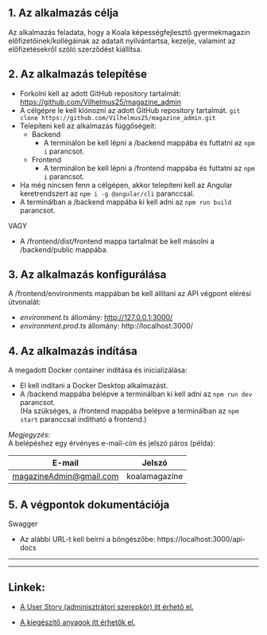 ## **1. Az alkalmazás célja**

Az alkalmazás feladata, hogy a Koala képességfejlesztő gyermekmagazin előfizetőinek/kollégáinak az adatait nyilvántartsa, kezelje, valamint az előfizetésekről szóló szerződést kiállítsa.

## **2. Az alkalmazás telepítése**

- Forkolni kell az adott GitHub repository tartalmát:
    https://github.com/Vilhelmus25/magazine_admin
- A célgépre le kell klónozni az adott GitHub repository tartalmát.
    `git clone https://github.com/Vilhelmus25/magazine_admin.git`
- Telepíteni kell az alkalmazás függőségeit:
    - Backend
        - A terminálon be kell lépni a /backend mappába és futtatni az `npm i` parancsot.
    - Frontend
        - A terminálon be kell lépni a /frontend mappába és futtatni az `npm i` parancsot.
- Ha még nincsen fenn a célgépen, akkor telepíteni kell az Angular keretrendszert az `npm i -g @angular/cli` paranccsal.
- A terminálban a /backend mappába ki kell adni az `npm run build` parancsot.

VAGY

- A /frontend/dist/frontend mappa tartalmát be kell másolni a /backend/public mappába.

## **3. Az alkalmazás konfigurálása**

A /frontend/environments mappában be kell állítani az API végpont elérési útvonalát: 

  - _environment.ts_ állomány: http://127.0.0.1:3000/  
  - _environment.prod.ts_ állomány: http://localhost:3000/ 

## **4. Az alkalmazás indítása**

A megadott Docker container indítása és inicializálása:

- El kell indítani a Docker Desktop alkalmazást.
- A /backend mappába belépve a terminálban ki kell adni az `npm run dev` parancsot.  
(Ha szükséges, a /frontend mappába belépve a terminálban az `npm start` paranccsal indítható a frontend.) 

_Megjegyzés_:  
A belépéshez egy érvényes e-mail-cím és jelszó páros (példa):  

E-mail | Jelszó
------------ | -------------
magazineAdmin@gmail.com | koalamagazine

## **5. A végpontok dokumentációja**

Swagger 
- Az alábbi URL-t kell beírni a böngészőbe: https://localhost:3000/api-docs

---
---

## **Linkek:**  

- [A User Story (adminisztrátori szerepkör) itt érhető el.](https://github.com/Vilhelmus25/magazine_admin/blob/main/README.md)

- [A kiegészítő anyagok itt érhetők el.](https://github.com/Vilhelmus25/magazine_admin/blob/main/Developer%20Documentation/DEVELOPER_DOCUMENTATION.md)
